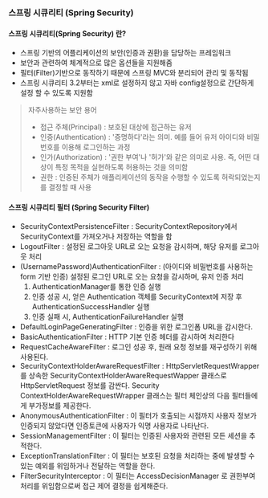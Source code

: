 ### 스프링 시큐리티 (Spring Security)



#### 스프링 시큐리티(Spring Security) 란?

- 스프링 기반의 어플리케이션의 보안(인증과 권환)을 담당하는 프레임워크
- 보안과 관련하여 체계적으로 많은 옵션들을 지원해줌
- 필터(Filter)기반으로 동작하기 때문에 스프링 MVC와 분리되어 관리 및 동작됨
- 스프링 시큐리티 3.2부터는 xml로 설정하지 않고 자바 config설정으로 간단하게 설정 할 수 있도록 지원함



> 자주사용하는 보안 용어
>
> - 접근 주체(Principal) : 보호된 대상에 접근하는 유저
> - 인증(Authentication) : '증명하다'라는 의미. 예를 들어 유저 아이디와 비밀번호를 이용해 로그인하는 과정
> - 인가(Authorization) : '권한 부여'나 '허가'와 같은 의미로 사용. 즉, 어떤 대상이 특정 목적을 실현하도록 허용하는 것을 의미함
> - 권한 : 인증된 주체가 애플리케이션의 동작을 수행할 수 있도록 허락되었는지를 결정할 때 사용



#### 스프링 시큐리티 필터 (Spring Security Filter)

* SecurityContextPersistenceFilter : SecurityContextRepository에서 SecurityContext를 가져오거나 저장하는 역할을 함
*  LogoutFilter : 설정된 로그아웃 URL로 오는 요청을 감시하며, 해당 유저를 로그아웃 처리
* (UsernamePassword)AuthenticationFilter : (아이디와 비밀번호를 사용하는 form 기반 인증) 설정된 로그인 URL로 오는 요청을 감시하며, 유저 인증 처리
  1. AuthenticationManager를 통한 인증 실행
  2. 인증 성공 시, 얻은 Authentication 객체를 SecurityContext에 저장 후 AuthenticationSuccessHandler 실행
  3. 인증 실패 시, AuthenticationFailureHandler 실행
* DefaultLoginPageGeneratingFilter : 인증을 위한 로그인폼 URL을 감시한다.
* BasicAuthenticationFilter : HTTP 기본 인증 헤더를 감시하여 처리한다
* RequestCacheAwareFilter : 로그인 성공 후, 원래 요청 정보를 재구성하기 위해 사용된다.
* SecurityContextHolderAwareRequestFilter : HttpServletRequestWrapper를 상속한 SecurityContextHolderAwareRequestWapper 클래스로 HttpServletRequest 정보를 감싼다. Security ContextHolderAwareRequestWrapper 클래스는 필터 체인상의 다음 필터들에게 부가정보를 제공한다.
* AnonymousAuthenticationFilter : 이 필터가 호출되는 시점까지 사용자 정보가 인증되지 않았다면 인증토큰에 사용자가 익명 사용자로 나타난다.
* SessionManagementFilter : 이 필터는 인증된 사용자와 관련된 모든 세션을 추적한다.
* ExceptionTranslationFilter : 이 필터는 보호된 요청을 처리하는 중에 발생할 수 있는 예외를 위임하거나 전달하는 역할을 한다.
* FilterSecurityInterceptor : 이 필터는 AccessDecisionManager 로 권한부여 처리를 위임함으로써 접근 제어 결정을 쉽게해준다.

